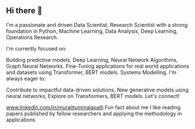 ## Hi there 👋

I'm a passionate and driven Data Scientist, Research Scientist with a strong foundation in Python, Machine Learning, Data Analysis, Deep Learning, Operations Research.

I'm currently focused on:

Building predictive models, Deep Learning, Neural Network Algorithms, Graph Neural Networks.
Fine-Tuning applications for real world applications and datasets using Transformer, BERT models.
Systems Modelling.
I'm always eager to:

Contribute to impactful data-driven solutions, New generative models using neural networks, Explore on Transformers, BERT models.
Let's connect!

www.linkedin.com/in/muralitummalapalli
Fun fact about me I like reading papers published by fellow researchers and applying the methodology in applications


